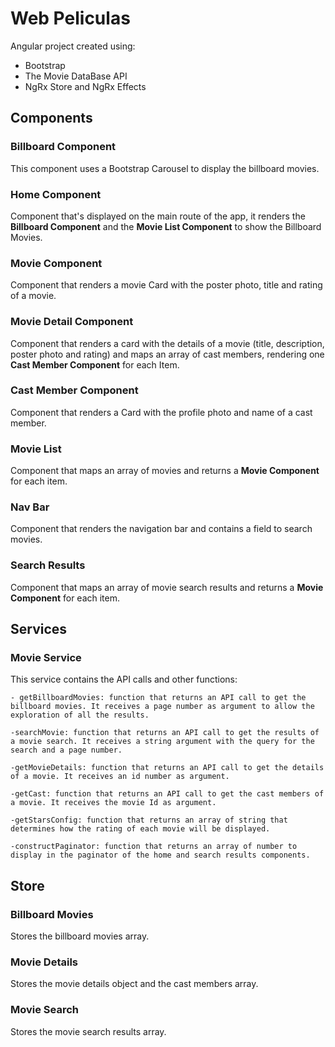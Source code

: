 # Web Peliculas

Angular project created using:
- Bootstrap
- The Movie DataBase API
- NgRx Store and NgRx Effects

## Components

### Billboard Component

This component uses a Bootstrap Carousel to display the billboard movies.

### Home Component

Component that's displayed on the main route of the app, it renders the <strong>Billboard Component</strong> and the <strong>Movie List Component</strong> to show the Billboard Movies.

### Movie Component

Component that renders a movie Card with the poster photo, title and rating of a movie.

### Movie Detail Component

Component that renders a card with the details of a movie (title, description, poster photo and rating) and maps an array of cast members, rendering one <strong>Cast Member Component</strong> for each Item.

### Cast Member Component

Component that renders a Card with the profile photo and name of a cast member.
### Movie List

Component that maps an array of movies and returns a <strong>Movie Component</strong> for each item.

### Nav Bar

Component that renders the navigation bar and contains a field to search movies.

### Search Results

Component that maps an array of movie search results and returns a <strong>Movie Component</strong> for each item.

## Services

### Movie Service

This service contains the API calls and other functions:

    - getBillboardMovies: function that returns an API call to get the billboard movies. It receives a page number as argument to allow the exploration of all the results.

    -searchMovie: function that returns an API call to get the results of a movie search. It receives a string argument with the query for the search and a page number.

    -getMovieDetails: function that returns an API call to get the details of a movie. It receives an id number as argument.

    -getCast: function that returns an API call to get the cast members of a movie. It receives the movie Id as argument.

    -getStarsConfig: function that returns an array of string that determines how the rating of each movie will be displayed.

    -constructPaginator: function that returns an array of number to display in the paginator of the home and search results components.

## Store

### Billboard Movies

Stores the billboard movies array.

### Movie Details

Stores the movie details object and the cast members array.

### Movie Search

Stores the movie search results array.

